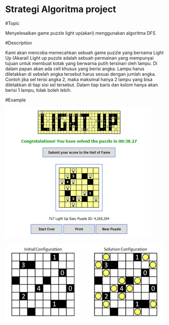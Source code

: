 # Strategi Algoritma project

#Topic

Menyelesaikan game puzzle light up(akari) menggunakan algoritma DFS

#Description

Kami akan mencoba memecahkan sebuah game puzzle yang bernama Light Up (Akarai)
Light up puzzle adalah sebuah permainan yang mempunyai tujuan untuk membuat kotak 
yang berwarna putih tersinari oleh lampu. Di dalam papan akan ada cell khusus yang berisi
angka. Lampu harus diletakkan di sebelah angka tersebut harus sesuai dengan jumlah angka. Contoh
jika sel terisi angka 2, maka maksimal hanya 2 lampu yang bisa diletakkan
di tiap sisi sel tersebut. Dalam tiap baris dan kolom hanya akan berisi 1 lampu, tidak
boleh lebih.

#Example

![Akari Puzzle](akari-puzzle.png)

![Akari Puzzle](example.png)
